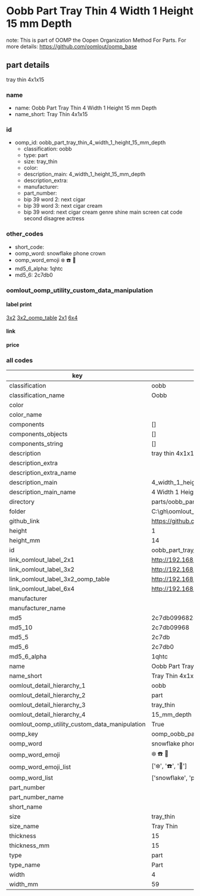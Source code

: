 # Oobb Part Tray Thin 4 Width 1 Height 15 mm Depth  

note: This is part of OOMP the Oopen Organization Method For Parts. For more details: https://github.com/oomlout/oomp_base

##  part details
  



tray thin 4x1x15



### name
* name: Oobb Part Tray Thin 4 Width 1 Height 15 mm Depth
* name_short: Tray Thin 4x1x15 
### id
* oomp_id: oobb_part_tray_thin_4_width_1_height_15_mm_depth
  * classification: oobb
  * type: part
  * size: tray_thin
  * color: 
  * description_main: 4_width_1_height_15_mm_depth
  * description_extra: 
  * manufacturer: 
  * part_number: 
  * bip 39 word 2: next cigar
  * bip 39 word 3: next cigar cream
  * bip 39 word: next cigar cream genre shine main screen cat code second disagree actress

### other_codes
* short_code: 
* oomp_word: snowflake phone crown
* oomp_word_emoji :snowflake: :phone: :crown:
* md5_6_alpha: 1qhtc
* md5_6: 2c7db0






### oomlout_oomp_utility_custom_data_manipulation
#### label print
[3x2](http://192.168.1.245:1112/?label=oomp%201qhtc)
[3x2_oomp_table](http://192.168.1.108:1112/?label=oomp%201qhtc)
[2x1](http://192.168.1.242:1112/?label=oomp%201qhtc)
[6x4](http://192.168.1.55:1112/?label=oomp%201qhtc)    

#### link

                              

#### price







### all codes 
| key | value |  
| --- | --- |  
| classification | oobb |  
| classification_name | Oobb |  
| color |  |  
| color_name |  |  
| components | [] |  
| components_objects | [] |  
| components_string | [] |  
| description | tray thin 4x1x15 |  
| description_extra |  |  
| description_extra_name |  |  
| description_main | 4_width_1_height_15_mm_depth |  
| description_main_name | 4 Width 1 Height 15 mm Depth |  
| directory | parts/oobb_part_tray_thin_4_width_1_height_15_mm_depth |  
| folder | C:\gh\oomlout_oobb_version_4_generated_parts\things\oobb_part_tray_thin_4_width_1_height_15_mm_depth |  
| github_link | https://github.com/oomlout/oomlout_oomp_part_src/tree/main/parts/oobb_part_tray_thin_4_width_1_height_15_mm_depth |  
| height | 1 |  
| height_mm | 14 |  
| id | oobb_part_tray_thin_4_width_1_height_15_mm_depth |  
| link_oomlout_label_2x1 | http://192.168.1.242:1112/?label=oomp%201qhtc |  
| link_oomlout_label_3x2 | http://192.168.1.245:1112/?label=oomp%201qhtc |  
| link_oomlout_label_3x2_oomp_table | http://192.168.1.108:1112/?label=oomp%201qhtc |  
| link_oomlout_label_6x4 | http://192.168.1.55:1112/?label=oomp%201qhtc |  
| manufacturer |  |  
| manufacturer_name |  |  
| md5 | 2c7db0996823d8321962f61065ca3caa |  
| md5_10 | 2c7db09968 |  
| md5_5 | 2c7db |  
| md5_6 | 2c7db0 |  
| md5_6_alpha | 1qhtc |  
| name | Oobb Part Tray Thin 4 Width 1 Height 15 mm Depth |  
| name_short | Tray Thin 4x1x15  |  
| oomlout_detail_hierarchy_1 | oobb |  
| oomlout_detail_hierarchy_2 | part |  
| oomlout_detail_hierarchy_3 | tray_thin |  
| oomlout_detail_hierarchy_4 | 15_mm_depth |  
| oomlout_oomp_utility_custom_data_manipulation | True |  
| oomp_key | oomp_oobb_part_tray_thin_4_width_1_height_15_mm_depth |  
| oomp_word | snowflake phone crown |  
| oomp_word_emoji | :snowflake: :phone: :crown: |  
| oomp_word_emoji_list | [':snowflake:', ':phone:', ':crown:'] |  
| oomp_word_list | ['snowflake', 'phone', 'crown'] |  
| part_number |  |  
| part_number_name |  |  
| short_name |  |  
| size | tray_thin |  
| size_name | Tray Thin |  
| thickness | 15 |  
| thickness_mm | 15 |  
| type | part |  
| type_name | Part |  
| width | 4 |  
| width_mm | 59 |  
